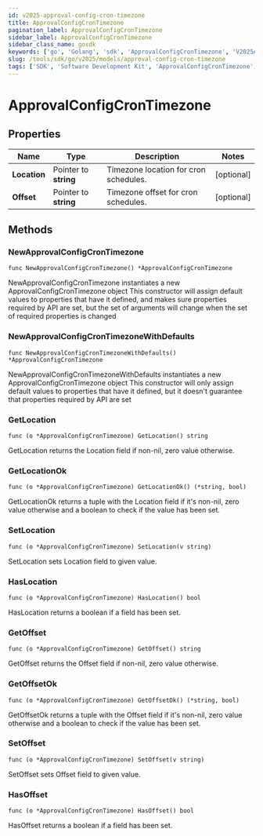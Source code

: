 ```yaml
---
id: v2025-approval-config-cron-timezone
title: ApprovalConfigCronTimezone
pagination_label: ApprovalConfigCronTimezone
sidebar_label: ApprovalConfigCronTimezone
sidebar_class_name: gosdk
keywords: ['go', 'Golang', 'sdk', 'ApprovalConfigCronTimezone', 'V2025ApprovalConfigCronTimezone'] 
slug: /tools/sdk/go/v2025/models/approval-config-cron-timezone
tags: ['SDK', 'Software Development Kit', 'ApprovalConfigCronTimezone', 'V2025ApprovalConfigCronTimezone']
---
```


# ApprovalConfigCronTimezone

## Properties

Name | Type | Description | Notes
------------ | ------------- | ------------- | -------------
**Location** | Pointer to **string** | Timezone location for cron schedules. | [optional] 
**Offset** | Pointer to **string** | Timezone offset for cron schedules. | [optional] 

## Methods

### NewApprovalConfigCronTimezone

`func NewApprovalConfigCronTimezone() *ApprovalConfigCronTimezone`

NewApprovalConfigCronTimezone instantiates a new ApprovalConfigCronTimezone object
This constructor will assign default values to properties that have it defined,
and makes sure properties required by API are set, but the set of arguments
will change when the set of required properties is changed

### NewApprovalConfigCronTimezoneWithDefaults

`func NewApprovalConfigCronTimezoneWithDefaults() *ApprovalConfigCronTimezone`

NewApprovalConfigCronTimezoneWithDefaults instantiates a new ApprovalConfigCronTimezone object
This constructor will only assign default values to properties that have it defined,
but it doesn't guarantee that properties required by API are set

### GetLocation

`func (o *ApprovalConfigCronTimezone) GetLocation() string`

GetLocation returns the Location field if non-nil, zero value otherwise.

### GetLocationOk

`func (o *ApprovalConfigCronTimezone) GetLocationOk() (*string, bool)`

GetLocationOk returns a tuple with the Location field if it's non-nil, zero value otherwise
and a boolean to check if the value has been set.

### SetLocation

`func (o *ApprovalConfigCronTimezone) SetLocation(v string)`

SetLocation sets Location field to given value.

### HasLocation

`func (o *ApprovalConfigCronTimezone) HasLocation() bool`

HasLocation returns a boolean if a field has been set.

### GetOffset

`func (o *ApprovalConfigCronTimezone) GetOffset() string`

GetOffset returns the Offset field if non-nil, zero value otherwise.

### GetOffsetOk

`func (o *ApprovalConfigCronTimezone) GetOffsetOk() (*string, bool)`

GetOffsetOk returns a tuple with the Offset field if it's non-nil, zero value otherwise
and a boolean to check if the value has been set.

### SetOffset

`func (o *ApprovalConfigCronTimezone) SetOffset(v string)`

SetOffset sets Offset field to given value.

### HasOffset

`func (o *ApprovalConfigCronTimezone) HasOffset() bool`

HasOffset returns a boolean if a field has been set.


